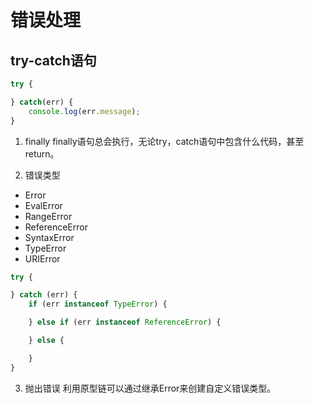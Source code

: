 # 错误处理

## try-catch语句
``` javascript
try {

} catch(err) {
    console.log(err.message);
}
```

1. finally
finally语句总会执行，无论try，catch语句中包含什么代码，甚至return。

2. 错误类型
+ Error
+ EvalError
+ RangeError
+ ReferenceError
+ SyntaxError
+ TypeError
+ URIError

``` javascript
try {

} catch (err) {
    if (err instanceof TypeError) {

    } else if (err instanceof ReferenceError) {

    } else {

    }
}
```

3. 抛出错误
利用原型链可以通过继承Error来创建自定义错误类型。

``` js

```